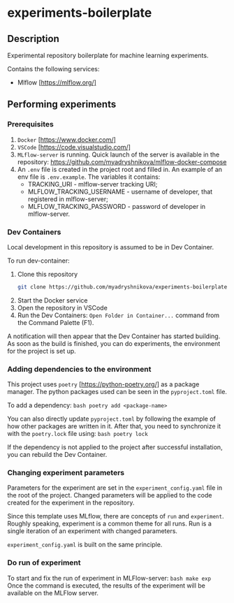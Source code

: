 # experiments-boilerplate

## Description
Experimental repository boilerplate for machine learning experiments.

Contains the following services:
* Mlflow [https://mlflow.org/]

## Performing experiments
### Prerequisites
1. `Docker` [https://www.docker.com/]
2. `VSCode` [https://code.visualstudio.com/]
3. `MLflow-server` is running. Quick launch of the server is available in the repository: https://github.com/myadryshnikova/mlflow-docker-compose
4. An `.env` file is created in the project root and filled in. An example of an env file is `.env.example`. The variables it contains:
    * TRACKING_URI - mlflow-server tracking URI;
    * MLFLOW_TRACKING_USERNAME - username of developer, that registered in mlflow-server;
    * MLFLOW_TRACKING_PASSWORD - password of developer in mlflow-server.


### Dev Containers
Local development in this repository is assumed to be in Dev Container.

To run dev-container:
1. Clone this repository
    ```bash
    git clone https://github.com/myadryshnikova/experiments-boilerplate.git
    ```
2. Start the Docker service
3. Open the repository in VSCode
4. Run the Dev Containers: `Open Folder in Container...` command from the Command Palette (F1).

A notification will then appear that the Dev Container has started building. As soon as the build is finished, you can do experiments, the environment for the project is set up.

### Adding dependencies to the environment
This project uses `poetry` [https://python-poetry.org/] as a package manager.
The python packages used can be seen in the `pyproject.toml` file. 

To add a dependency:
    ```bash
        poetry add <package-name>
    ```

You can also directly update `pyproject.toml` by following the example of how other packages are written in it. After that, you need to synchronize it with the `poetry.lock` file using:
    ```bash
        poetry lock
    ```

If the dependency is not applied to the project after successful installation, you can rebuild the Dev Container.

### Changing experiment parameters
Parameters for the experiment are set in the `experiment_config.yaml` file in the root of the project.
Changed parameters will be applied to the code created for the experiment in the repository.

Since this template uses MLflow, there are concepts of `run` and `experiment`. 
Roughly speaking, experiment is a common theme for all runs. Run is a single iteration of an experiment with changed parameters. 

`experiment_config.yaml` is built on the same principle.

### Do run of experiment
To start and fix the run of experiment in MLFlow-server:
    ```bash
        make exp
    ```
Once the command is executed, the results of the experiment will be available on the MLFlow server.